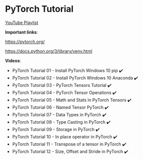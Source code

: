 # PyTorch Tutorial

[YouTube Playlist](https://youtube.com/playlist?list=PLBSCvBlTOLa9hU3sj618ojheOsn8wdC3w)

**Important links**:

https://pytorch.org/

https://docs.python.org/3/library/venv.html

**Videos**:

- PyTorch Tutorial 01 - Install PyTorch Windows 10 pip :heavy_check_mark:
- PyTorch Tutorial 02 - Install PyTorch Windows 10 Anaconda :heavy_check_mark:
- PyTorch Tutorial 03 - PyTorch Tensors Tutorial :heavy_check_mark:
- PyTorch Tutorial 04 - PyTorch Tensor Operations :heavy_check_mark:
- PyTorch Tutorial 05 - Math and Stats in PyTorch Tensors :heavy_check_mark:
- PyTorch Tutorial 06 - Named Tensor PyTorch :heavy_check_mark:
- PyTorch Tutorial 07 - Data Types in PyTorch :heavy_check_mark:
- PyTorch Tutorial 08 - Type Casting in PyTorch :heavy_check_mark:
- PyTorch Tutorial 09 - Storage in PyTorch :heavy_check_mark:
- PyTorch Tutorial 10 - In place operator in PyTorch :heavy_check_mark:
- PyTorch Tutorial 11 - Transpose of a tensor in PyTorch :heavy_check_mark:
- PyTorch Tutorial 12 - Size, Offset and Stride in PyTorch :heavy_check_mark: